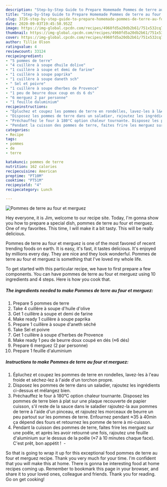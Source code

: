 ```yaml
---
description: "Step-by-Step Guide to Prepare Homemade Pommes de terre au four et merguez"
title: "Step-by-Step Guide to Prepare Homemade Pommes de terre au four et merguez"
slug: 3726-step-by-step-guide-to-prepare-homemade-pommes-de-terre-au-four-et-merguez
date: 2020-09-03T19:45:50.952Z
image: https://img-global.cpcdn.com/recipes/4960fd5a20db2b61/751x532cq70/pommes-de-terre-au-four-et-merguez-photo-principale-de-la-recette.jpg
thumbnail: https://img-global.cpcdn.com/recipes/4960fd5a20db2b61/751x532cq70/pommes-de-terre-au-four-et-merguez-photo-principale-de-la-recette.jpg
cover: https://img-global.cpcdn.com/recipes/4960fd5a20db2b61/751x532cq70/pommes-de-terre-au-four-et-merguez-photo-principale-de-la-recette.jpg
author: Tillie Olson
ratingvalue: 4
reviewcount: 33124
recipeingredient:
- "5 pommes de terre"
- "4 cuillère à soupe dhuile dolive"
- "1 cuillère à soupe et demi de farine"
- "1 cuillère à soupe paprika"
- "1 cuillère à soupe daneth sch"
- " Sel et poivre"
- "1 cuillère à soupe dherbes de Provence"
- "1 peu de beurre doux coup en ds 6 ds"
- "6 merguez 2 par personne"
- "1 feuille daluminium"
recipeinstructions:
- "Épluchez et coupez les pommes de terre en rondelles, lavez-les à l&#39;eau froide et séchez-lez à l&#39;aide d&#39;un torchon propre. ⁣"
- "Disposez les pommes de terre dans un saladier, rajoutez les ingrédients ci-dessus et mélangez bien. ⁣"
- "Préchauffez le four à 180°C option chaleur tournante. Disposez les pommes de terre bien à plat sur une plaque recouverte de papier cuisson, s&#39;il reste de la sauce dans le saladier rajoutez-la aux pommes de terre à l&#39;aide d&#39;un pinceau, et rajoutez les morceaux de beurre un peu partout sur les pommes de terre. Enfournez pendant ≈35 à 40min ça dépend des fours et retournez les pomme de terre à mi-cuisson."
- "Pendant la cuisson des pommes de terre, faites frire les merguez sur une poêle, et après les avoir retourné une fois, rajoutez une feuille d&#39;aluminium sur le dessus de la poêle (≈7 à 10 minutes chaque face). C&#39;est prêt, bon appétit ! ⁣ ⁣"
categories:
- Recipe
tags:
- pommes
- de
- terre

katakunci: pommes de terre 
nutrition: 162 calories
recipecuisine: American
preptime: "PT10M"
cooktime: "PT51M"
recipeyield: "4"
recipecategory: Lunch

---
```



![Pommes de terre au four et merguez](https://img-global.cpcdn.com/recipes/4960fd5a20db2b61/751x532cq70/pommes-de-terre-au-four-et-merguez-photo-principale-de-la-recette.jpg)

Hey everyone, it is Jim, welcome to our recipe site. Today, I'm gonna show you how to prepare a special dish, pommes de terre au four et merguez. One of my favorites. This time, I will make it a bit tasty. This will be really delicious.

Pommes de terre au four et merguez is one of the most favored of recent trending foods on earth. It is easy, it's fast, it tastes delicious. It's enjoyed by millions every day. They are nice and they look wonderful. Pommes de terre au four et merguez is something that I've loved my whole life.




To get started with this particular recipe, we have to first prepare a few components. You can have pommes de terre au four et merguez using 10 ingredients and 4 steps. Here is how you cook that.

<!--inarticleads1-->

##### The ingredients needed to make Pommes de terre au four et merguez:

1. Prepare 5 pommes de terre
1. Take 4 cuillère à soupe d&#39;huile d&#39;olive
1. Get 1 cuillère à soupe et demi de farine
1. Make ready 1 cuillère à soupe paprika
1. Prepare 1 cuillère à soupe d&#39;aneth séché
1. Take  Sel et poivre
1. Get 1 cuillère à soupe d&#39;herbes de Provence
1. Make ready 1 peu de beurre doux coupé en dés (≈6 dés)
1. Prepare 6 merguez (2 par personne)
1. Prepare 1 feuille d&#39;aluminium




<!--inarticleads2-->

##### Instructions to make Pommes de terre au four et merguez:

1. Épluchez et coupez les pommes de terre en rondelles, lavez-les à l&#39;eau froide et séchez-lez à l&#39;aide d&#39;un torchon propre. ⁣
1. Disposez les pommes de terre dans un saladier, rajoutez les ingrédients ci-dessus et mélangez bien. ⁣
1. Préchauffez le four à 180°C option chaleur tournante. Disposez les pommes de terre bien à plat sur une plaque recouverte de papier cuisson, s&#39;il reste de la sauce dans le saladier rajoutez-la aux pommes de terre à l&#39;aide d&#39;un pinceau, et rajoutez les morceaux de beurre un peu partout sur les pommes de terre. Enfournez pendant ≈35 à 40min ça dépend des fours et retournez les pomme de terre à mi-cuisson.
1. Pendant la cuisson des pommes de terre, faites frire les merguez sur une poêle, et après les avoir retourné une fois, rajoutez une feuille d&#39;aluminium sur le dessus de la poêle (≈7 à 10 minutes chaque face). C&#39;est prêt, bon appétit ! ⁣ - ⁣




So that is going to wrap it up for this exceptional food pommes de terre au four et merguez recipe. Thank you very much for your time. I'm confident that you will make this at home. There is gonna be interesting food at home recipes coming up. Remember to bookmark this page in your browser, and share it to your loved ones, colleague and friends. Thank you for reading. Go on get cooking!
